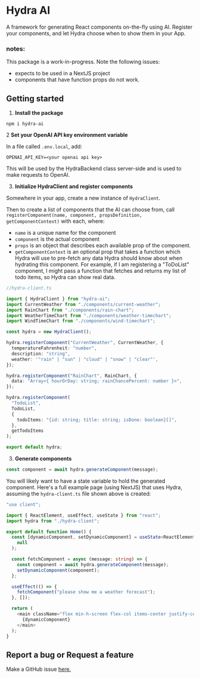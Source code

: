 # Hydra AI

A framework for generating React components on-the-fly using AI. Register your components, and let Hydra choose when to show them in your App.

### notes:

This package is a work-in-progress. Note the following issues:

- expects to be used in a NextJS project
- components that have function props do not work.

## Getting started

1. **Install the package**

```shell
npm i hydra-ai
```

2 **Set your OpenAI API key environment variable**

In a file called `.env.local`, add:

```
OPENAI_API_KEY=<your openai api key>
```

This will be used by the HydraBackend class server-side and is used to make requests to OpenAI.

3. **Initialize HydraClient and register components**

Somewhere in your app, create a new instance of `HydraClient`.

Then to create a list of components that the AI can choose from, call `registerComponent(name, component, propsDefinition, getComponentContext)` with each, where:

- `name` is a unique name for the component
- `component` is the actual component
- `props` is an object that describes each available prop of the component.
- `getComponentContext` is an optional prop that takes a function which Hydra will use to pre-fetch any data Hydra should know about when hydrating this component. For example, if I am registering a "ToDoList" component, I might pass a function that fetches and returns my list of todo items, so Hydra can show real data.

```typescript
//hydra-client.ts

import { HydraClient } from "hydra-ai";
import CurrentWeather from "./components/current-weather";
import RainChart from "./components/rain-chart";
import WeatherTimeChart from "./components/weather-timechart";
import WindTimeChart from "./components/wind-timechart";

const hydra = new HydraClient();

hydra.registerComponent("CurrentWeather", CurrentWeather, {
  temperatureFahrenheit: "number",
  description: "string",
  weather: '"rain" | "sun" | "cloud" | "snow" | "clear"',
});

hydra.registerComponent("RainChart", RainChart, {
  data: "Array<{ hourOrDay: string; rainChancePercent: number }>",
});

hydra.registerComponent(
  "TodoList",
  TodoList,
  {
    todoItems: "{id: string; title: string; isDone: boolean}[]",
  },
  getTodoItems
);

export default hydra;
```

3. **Generate components**

```typescript
const component = await hydra.generateComponent(message);
```

You will likely want to have a state variable to hold the generated component. Here's a full example page (using NextJS) that uses Hydra, assuming the `hydra-client.ts` file shown above is created:

```typescript
"use client";

import { ReactElement, useEffect, useState } from "react";
import hydra from "./hydra-client";

export default function Home() {
  const [dynamicComponent, setDynamicComponent] = useState<ReactElement | null>(
    null
  );

  const fetchComponent = async (message: string) => {
    const component = await hydra.generateComponent(message);
    setDynamicComponent(component);
  };

  useEffect(() => {
    fetchComponent("please show me a weather forecast");
  }, []);

  return (
    <main className="flex min-h-screen flex-col items-center justify-center">
      {dynamicComponent}
    </main>
  );
}
```

## Report a bug or Request a feature

Make a GitHub issue [here.](https://github.com/michaelmagan/hydraai/issues/new)
